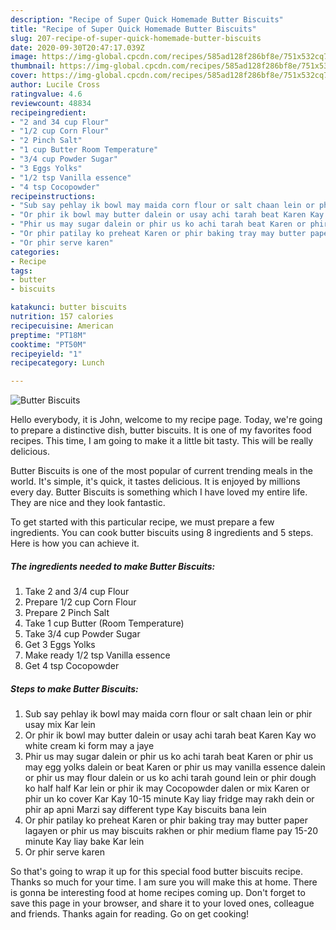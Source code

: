 ```yaml
---
description: "Recipe of Super Quick Homemade Butter Biscuits"
title: "Recipe of Super Quick Homemade Butter Biscuits"
slug: 207-recipe-of-super-quick-homemade-butter-biscuits
date: 2020-09-30T20:47:17.039Z
image: https://img-global.cpcdn.com/recipes/585ad128f286bf8e/751x532cq70/butter-biscuits-recipe-main-photo.jpg
thumbnail: https://img-global.cpcdn.com/recipes/585ad128f286bf8e/751x532cq70/butter-biscuits-recipe-main-photo.jpg
cover: https://img-global.cpcdn.com/recipes/585ad128f286bf8e/751x532cq70/butter-biscuits-recipe-main-photo.jpg
author: Lucile Cross
ratingvalue: 4.6
reviewcount: 48834
recipeingredient:
- "2 and 34 cup Flour"
- "1/2 cup Corn Flour"
- "2 Pinch Salt"
- "1 cup Butter Room Temperature"
- "3/4 cup Powder Sugar"
- "3 Eggs Yolks"
- "1/2 tsp Vanilla essence"
- "4 tsp Cocopowder"
recipeinstructions:
- "Sub say pehlay ik bowl may maida corn flour or salt chaan lein or phir usay mix Kar lein"
- "Or phir ik bowl may butter dalein or usay achi tarah beat Karen Kay wo white cream ki form may a jaye"
- "Phir us may sugar dalein or phir us ko achi tarah beat Karen or phir us may egg yolks dalein or beat Karen or phir us may vanilla essence dalein or phir us may flour dalein or us ko achi tarah gound lein or phir dough ko half half Kar lein or phir ik may Cocopowder dalen or mix Karen or phir un ko cover Kar Kay 10-15 minute Kay liay fridge may rakh dein or phir ap apni Marzi say different type Kay biscuits bana lein"
- "Or phir patilay ko preheat Karen or phir baking tray may butter paper lagayen or phir us may biscuits rakhen or phir medium flame pay 15-20 minute Kay liay bake Kar lein"
- "Or phir serve karen"
categories:
- Recipe
tags:
- butter
- biscuits

katakunci: butter biscuits 
nutrition: 157 calories
recipecuisine: American
preptime: "PT18M"
cooktime: "PT50M"
recipeyield: "1"
recipecategory: Lunch

---
```



![Butter Biscuits](https://img-global.cpcdn.com/recipes/585ad128f286bf8e/751x532cq70/butter-biscuits-recipe-main-photo.jpg)

Hello everybody, it is John, welcome to my recipe page. Today, we're going to prepare a distinctive dish, butter biscuits. It is one of my favorites food recipes. This time, I am going to make it a little bit tasty. This will be really delicious.



Butter Biscuits is one of the most popular of current trending meals in the world. It's simple, it's quick, it tastes delicious. It is enjoyed by millions every day. Butter Biscuits is something which I have loved my entire life. They are nice and they look fantastic.


To get started with this particular recipe, we must prepare a few ingredients. You can cook butter biscuits using 8 ingredients and 5 steps. Here is how you can achieve it.

<!--inarticleads1-->

##### The ingredients needed to make Butter Biscuits:

1. Take 2 and 3/4 cup Flour
1. Prepare 1/2 cup Corn Flour
1. Prepare 2 Pinch Salt
1. Take 1 cup Butter (Room Temperature)
1. Take 3/4 cup Powder Sugar
1. Get 3 Eggs Yolks
1. Make ready 1/2 tsp Vanilla essence
1. Get 4 tsp Cocopowder




<!--inarticleads2-->

##### Steps to make Butter Biscuits:

1. Sub say pehlay ik bowl may maida corn flour or salt chaan lein or phir usay mix Kar lein
1. Or phir ik bowl may butter dalein or usay achi tarah beat Karen Kay wo white cream ki form may a jaye
1. Phir us may sugar dalein or phir us ko achi tarah beat Karen or phir us may egg yolks dalein or beat Karen or phir us may vanilla essence dalein or phir us may flour dalein or us ko achi tarah gound lein or phir dough ko half half Kar lein or phir ik may Cocopowder dalen or mix Karen or phir un ko cover Kar Kay 10-15 minute Kay liay fridge may rakh dein or phir ap apni Marzi say different type Kay biscuits bana lein
1. Or phir patilay ko preheat Karen or phir baking tray may butter paper lagayen or phir us may biscuits rakhen or phir medium flame pay 15-20 minute Kay liay bake Kar lein
1. Or phir serve karen




So that's going to wrap it up for this special food butter biscuits recipe. Thanks so much for your time. I am sure you will make this at home. There is gonna be interesting food at home recipes coming up. Don't forget to save this page in your browser, and share it to your loved ones, colleague and friends. Thanks again for reading. Go on get cooking!
